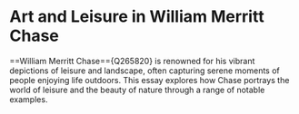 # Art and Leisure in William Merritt Chase


==William Merritt Chase=={Q265820} is renowned for his vibrant depictions of leisure and landscape, often capturing serene moments of people enjoying life outdoors. This essay explores how Chase portrays the world of leisure and the beauty of nature through a range of notable examples.


